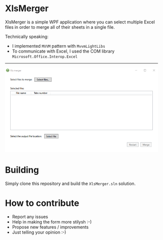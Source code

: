 # XlsMerger
XlsMerger is a simple WPF application where you can select multiple Excel files in order to merge all of their sheets in a single file.

Technically speaking:
- I implemented `MVVM` pattern with `MvvmLightLibs`
- To communicate with Excel, I used the COM library `Microsoft.Office.Interop.Excel`

---
![Screenshot](https://raw.githubusercontent.com/FrancescoBonizzi/XlsMerger/master/Screenshots/XmMergerScreenshot.png)

# Building
Simply clone this repository and build the `XlsMerger.sln` solution.

# How to contribute
- Report any issues
- Help in making the form more stilysh :-)
- Propose new features / improvements
- Just telling your opinion :-)
